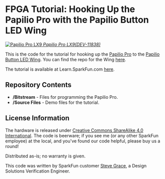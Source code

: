 FPGA Tutorial: Hooking Up the Papilio Pro with the Papilio Button LED Wing
==========================================================================

[![Papilio Pro LX9](https://dlnmh9ip6v2uc.cloudfront.net/images/products/1/1/8/3/8/11838-01_medium.jpg)
*Papilio Pro LX9(DEV-11838)*](https://www.sparkfun.com/products/11838)

This is the code for the tutorial for hooking up the [Papilio Pro](https://www.sparkfun.com/products/11838) 
to the [Papilio Button LED Wing](https://www.sparkfun.com/products/11509). 
You can find the repo for the Wing [here](https://github.com/sparkfun/Papilio_Button_LED_Wing). 

The tutorial is available at Learn.SparkFun.com [here](https://learn.sparkfun.com/tutorials/fpga-papilio-pro). 


Repository Contents
-------------------
* **/Bitstream** - Files for programming the Papilio Pro. 
* **/Source Files** - Demo files for the tutorial.  

License Information
-------------------
The hardware is released under [Creative Commons ShareAlike 4.0 International](https://creativecommons.org/licenses/by-sa/4.0/).
The code is beerware; if you see me (or any other SparkFun employee) at the local, and you've found our code helpful, please buy us a round!

Distributed as-is; no warranty is given.

This code was written by SparkFun customer [Steve Grace](https://www.sparkfun.com/users/88029), a Design Solutions Verification Engineer.